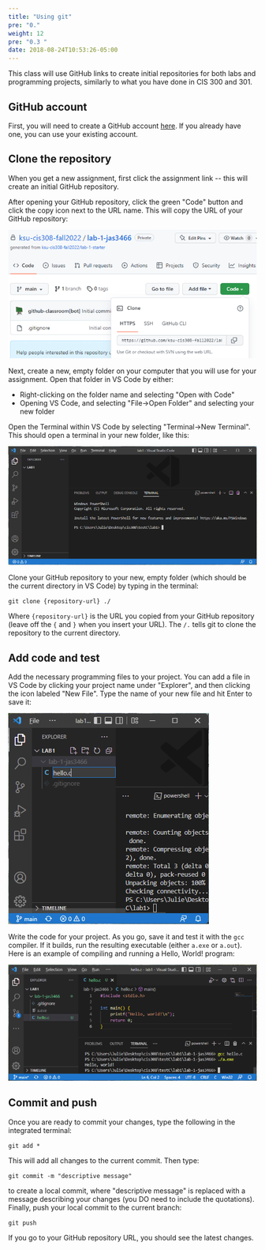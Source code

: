 ```yaml
---
title: "Using git"
pre: "0."
weight: 12
pre: "0.3 "
date: 2018-08-24T10:53:26-05:00
---
```


This class will use GitHub links to create initial repositories for both labs and programming projects, similarly to what you have done in CIS 300 and 301. 

## GitHub account

First, you will need to create a GitHub account [here](https://github.com/). If you already have one, you can use your existing account.

## Clone the repository
When you get a new assignment, first click the assignment link -- this will create an initial GitHub repository. 

After opening your GitHub repository, click the green "Code" button and click the copy icon next to the URL name. This will copy the URL of your GitHub repository:

![Clone repo](/images/gitHubRepo.png)

Next, create a new, empty folder on your computer that you will use for your assignment. Open that folder in VS Code by either:

- Right-clicking on the folder name and selecting "Open with Code"
- Opening VS Code, and selecting "File->Open Folder" and selecting your new folder

Open the Terminal within VS Code by selecting "Terminal->New Terminal". This should open a terminal in your new folder, like this:

![Open terminal](/images/vsCodeTerminal.png)

Clone your GitHub repository to your new, empty folder (which should be the current directory in VS Code) by typing in the terminal:

```text
git clone {repository-url} ./
```

Where `{repository-url}` is the URL you copied from your GitHub repository (leave off the `{` and `}` when you insert your URL). The `/.` tells git to clone the repository to the current directory.

## Add code and test

Add the necessary programming files to your project. You can add a file in VS Code by clicking your project name under "Explorer", and then clicking the icon labeled "New File". Type the name of your new file and hit Enter to save it:

![add file](/images/vsCodeAddFile.png)

Write the code for your project. As you go, save it and test it with the `gcc` compiler. If it builds, run the resulting executable (either `a.exe` or `a.out`). Here is an example of compiling and running a Hello, World! program:

![compile run](/images/compileRunHello.png)

## Commit and push

Once you are ready to commit your changes, type the following in the integrated terminal:

```text
git add *
```

This will add all changes to the current commit. Then type:

```text
git commit -m "descriptive message"
```

to create a local commit, where "descriptive message" is replaced with a message describing your changes (you DO need to include the quotations). Finally, push your local commit to the current branch:

```text
git push
```

If you go to your GitHub repository URL, you should see the latest changes.